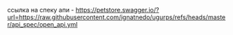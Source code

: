 ссылка на спеку апи - https://petstore.swagger.io/?url=https://raw.githubusercontent.com/ignatnedo/ugurps/refs/heads/master/api_spec/open_api.yml
